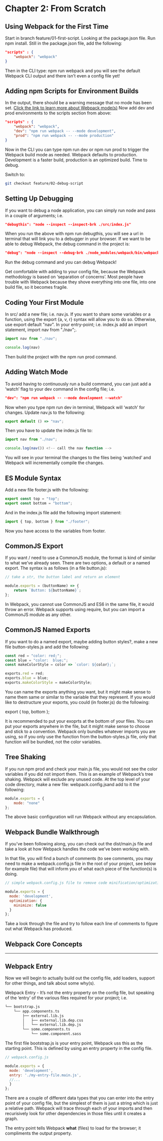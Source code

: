 # Chapter 2: From Scratch

## Using Webpack for the First Time

Start in branch feature/01-first-script. Looking at the package.json file. Run npm install. Still in the package.json file, add the following:

```json
"scripts" : {
    "webpack": "webpack"
}
```

Then in the CLI type: npm run webpack and you will see the default Webpack CLI output and there isn’t even a config file yet!

## Adding npm Scripts for Environment Builds

In the output, there should be a warning message that no mode has been set. [Click the link to learn more about Webpack mode(s)](https://webpack.js.org/configuration/mode/) Now add dev and prod environments to the scripts section from above:

```json
"scripts" : {
    "webpack": "webpack",
    "dev": "npm run webpack -- --mode development",
    "prod": "npm run webpack -- --mode production"
}
```

Now in the CLI you can type npm run dev or npm run prod to trigger the Webpack build mode as needed. Webpack defaults to production. Development is a faster build, production is an optimized build. Time to debug.

Switch to:

```bash
git checkout feature/02-debug-script
```

## Setting Up Debugging

If you want to debug a node application, you can simply run node and pass in a couple of arguments; i.e.

```json
"debugthis": "node --inspect --inspect-brk ./src/index.js"
```

When you run the above with npm run debugthis, you will see a url in terminal that will link you to a debugger in your browser. If we want to be able to debug Webpack, the debug command in the project is:

```json
"debug": "node --inspect --debug-brk ./node_modules/webpack/bin/webpack.js"
```

Run the debug command and you can debug Webpack!

Get comfortable with adding to your config file, because the Webpack methodology is based on ‘separation of concerns’. Most people have trouble with Webpack because they shove everything into one file, into one build file, so it becomes fragile.

## Coding Your First Module

In src/ add a new file; i.e. nav.js. If you want to share some variables or a function, using the export {a, v, r} syntax will allow you to do so. Otherwise, use export default "nav". In your entry-point; i.e. index.js add an import statement, import nav from "./nav";.

```js
import nav from "./nav";

console.log(nav)
```

Then build the project with the npm run prod command.

## Adding Watch Mode

To avoid having to continuously run a build command, you can just add a ‘watch’ flag to your dev command in the config file; i.e.

```json
"dev": "npm run webpack -- --mode development --watch"
```

Now when you type npm run dev in terminal, Webpack will ‘watch’ for changes. Update nav.js to the following:

```js
export default () => "nav";
```

Then you have to update the index.js file to:

```js
import nav from "./nav";

console.log(nav()) <!-- call the nav function -->
```

You will see in your terminal the changes to the files being ‘watched’ and Webpack will incrementally compile the changes.

## ES Module Syntax

Add a new file footer.js with the following:

```js
export const top = "top";
export const bottom = "bottom";
```

And in the index.js file add the following import statement:

```js
import { top, bottom } from "./footer";
```

Now you have access to the variables from footer.

## CommonJS Export

If you want / need to use a CommonJS module, the format is kind of similar to what we’ve already seen. There are two options, a default or a named export. The syntax is as follows (in a file button.js):

```js
// take a str, the button label and return an element

module.exports = (buttonName) => {
    return `Button: ${buttonName}`;
};
```

In Webpack, you cannot use CommonJS and ES6 in the same file, it would throw an error.
Webpack supports using require, but you can import a CommonJS module as any other.

## CommonJS Named Exports

If you want to do a named export, maybe adding button styles?, make a new file button-styles.js and add the following:

```js
const red = "color: red;";
const blue = "color:  blue;";
const makeColorStyle = color => `color: ${color};`;

exports.red = red;
exports.blue = blue;
exports.makeColorStyle = makeColorStyle;
```

You can name the exports anything you want, but it might make sense to name them same or similar to the variable that they represent. If you would like to destructure your exports, you could (in footer.js) do the following:

export { top, bottom };

It is recommended to put your exoprts at the bottom of your files. You can put your exports anywhere in the file, but it might make sense to choose and stick to a convention. Webpack only bundles whatever imports you are using, so if you only use the function from the button-styles.js file, only that function will be bundled, not the color variables.

## Tree Shaking

If you run npm prod and check your main.js file, you would not see the color variables if you did not import them. This is an example of Webpack’s tree shaking. Webpack will exclude any unused code. At the top level of your code directory, make a new file: webpack.config.jsand add to it the following:

```js
module.exports = {
    mode: "none"
};
```

The above basic configuration will run Webpack without any encapsulation.

## Webpack Bundle Walkthrough

If you’ve been following along, you can check out the dist/main.js file and take a look at how Webpack handles the code we’ve been working with.

In that file, you will find a bunch of comments (to see comments, you may need to make a webpack.config.js file in the root of your project, see below for example file) that will inform you of what each piece of the function(s) is doing.

```js
// simple webpack.config.js file to remove code minification/optimization... because comments 

module.exports = {
  mode: 'development',
  optimization: {
    minimize: false
  }
};
```

Take a look through the file and try to follow each line of comments to figure out what Webpack has produced.

## Webpack Core Concepts

---

## Webpack Entry

Now we will begin to actually build out the config file, add loaders, support for other things, and talk about some why(s).

Webpack Entry - It’s not the entry property on the config file, but speaking of the ‘entry’ of the various files required for your project; i.e.

```bash
└── bootstrap.js
    └── app.components.ts
        ├── external.lib.js
        │   ├── external.lib.dep.css
        │   └── external.lib.dep.js
        └── some.components.ts
            └── some.component.sass
```

The first file bootstrap.js is your entry point, Webpack uss this as the starting point. This is defined by using an entry property in the config file.

```js
// webpack.config.js

module.exports = {
  mode: 'development',
  entry: './my-entry-file.main.js',
  //...
  }
};
```

There are a couple of different data types that you can enter into the entry point of your config file, but the simplest of them is just a string which is just a relative path. Webpack will trace through each of your imports and then recurisively look for other dependencies in those files until it creates a graph.

The entry point tells Webpack **what** (files) to load for the browser; it compliments the output property.
